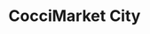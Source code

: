 ---
title: "CocciMarket City"
url: /versailles/coccimarket-city-rue-de-la-paroisse/
shop: Lebensmittel
---